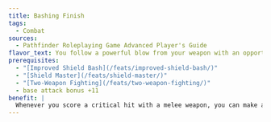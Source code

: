 ```yaml
---
title: Bashing Finish
tags:
  - Combat
sources:
  - Pathfinder Roleplaying Game Advanced Player's Guide
flavor_text: You follow a powerful blow from your weapon with an opportunistic bash from your shield.
prerequisites:
  - "[Improved Shield Bash](/feats/improved-shield-bash/)"
  - "[Shield Master](/feats/shield-master/)"
  - "[Two-Weapon Fighting](/feats/two-weapon-fighting/)"
  - base attack bonus +11
benefit: |
  Whenever you score a critical hit with a melee weapon, you can make a shield bash attack against the same target using the same bonus as a free action.
---
```


